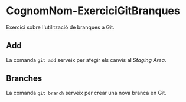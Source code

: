 # CognomNom-ExerciciGitBranques
Exercici sobre l'utilització de branques a Git.

## Add
La comanda `git add` serveix per afegir els canvis al _Staging Area_.

## Branches
La comanda `git branch` serveix per crear una nova branca en Git.